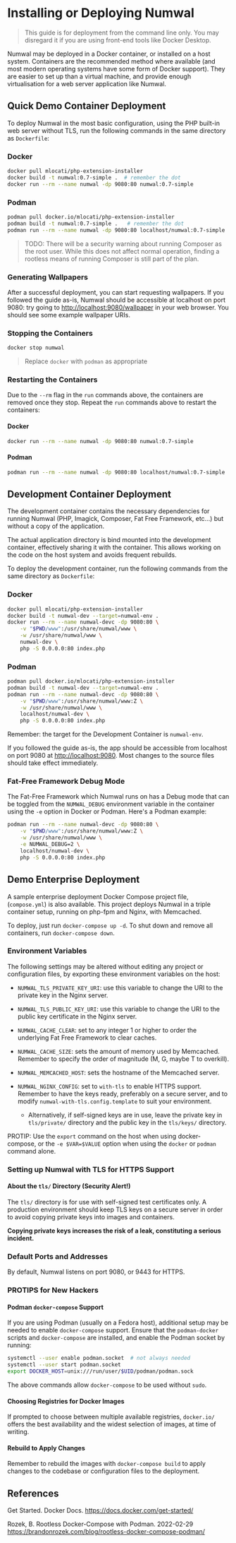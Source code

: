 # Installing or Deploying Numwal

> This guide is for deployment from the command line only. You may
> disregard it if you are using front-end tools like Docker Desktop.

Numwal may be deployed in a Docker container, or installed on a host
system. Containers are the recommended method where available (and
most modern operating systems have some form of Docker support).
They are easier to set up than a virtual machine, and provide enough
virtualisation for a web server application like Numwal.

## Quick Demo Container Deployment

To deploy Numwal in the most basic configuration, using the PHP
built-in web server without TLS, run the following commands in the
same directory as `Dockerfile`:

### Docker

```sh
docker pull mlocati/php-extension-installer
docker build -t numwal:0.7-simple .  # remember the dot
docker run --rm --name numwal -dp 9080:80 numwal:0.7-simple
```

### Podman

```sh
podman pull docker.io/mlocati/php-extension-installer
podman build -t numwal:0.7-simple .   # remember the dot
podman run --rm --name numwal -dp 9080:80 localhost/numwal:0.7-simple
```

> TODO: There will be a security warning about running Composer as
> the root user. While this does not affect normal operation, finding
> a rootless means of running Composer is still part of the plan.

### Generating Wallpapers

After a successful deployment, you can start requesting wallpapers.
If you followed the guide as-is, Numwal should be accessible at
localhost on port 9080: try going to <http://localhost:9080/wallpaper>
in your web browser. You should see some example wallpaper URIs.

### Stopping the Containers

```sh
docker stop numwal
```
> Replace `docker` with `podman` as appropriate

### Restarting the Containers

Due to the `--rm` flag in the `run` commands above, the containers are
removed once they stop. Repeat the `run` commands above to restart the
containers:

#### Docker
```sh
docker run --rm --name numwal -dp 9080:80 numwal:0.7-simple
```

#### Podman
```sh
podman run --rm --name numwal -dp 9080:80 localhost/numwal:0.7-simple
```

## Development Container Deployment

The development container contains the necessary dependencies for
running Numwal (PHP, Imagick, Composer, Fat Free Framework, etc...)
but without a copy of the application.

The actual application directory is bind mounted into the development
container, effectively sharing it with the container. This allows
working on the code on the host system and avoids frequent rebuilds.

To deploy the development container, run the following commands from
the same directory as `Dockerfile`:

### Docker

```sh
docker pull mlocati/php-extension-installer
docker build -t numwal-dev --target=numwal-env .
docker run --rm --name numwal-devc -dp 9080:80 \
    -v "$PWD/www":/usr/share/numwal/www \
    -w /usr/share/numwal/www \
    numwal-dev \
    php -S 0.0.0.0:80 index.php
```

### Podman

```sh
podman pull docker.io/mlocati/php-extension-installer
podman build -t numwal-dev --target=numwal-env .
podman run --rm --name numwal-devc -dp 9080:80 \
    -v "$PWD/www":/usr/share/numwal/www:Z \
    -w /usr/share/numwal/www \
    localhost/numwal-dev \
    php -S 0.0.0.0:80 index.php
```

Remember: the target for the Development Container is `numwal-env`.

If you followed the guide as-is, the app should be accessible from
localhost on port 9080 at <http://localhost:9080>. Most changes to the
source files should take effect immediately.

### Fat-Free Framework Debug Mode

The Fat-Free Framework which Numwal runs on has a Debug mode that can
be toggled from the `NUMWAL_DEBUG` environment variable in the
container using the `-e` option in Docker or Podman. Here's a Podman
example:

```sh
podman run --rm --name numwal-devc -dp 9080:80 \
    -v "$PWD/www":/usr/share/numwal/www:Z \
    -w /usr/share/numwal/www \
    -e NUMWAL_DEBUG=2 \
    localhost/numwal-dev \
    php -S 0.0.0.0:80 index.php
```

## Demo Enterprise Deployment

A sample enterprise deployment Docker Compose project file,
(`compose.yml`) is also available. This project deploys Numwal in a
triple container setup, running on php-fpm and Nginx, with Memcached.

To deploy, just run `docker-compose up -d`. To shut down and remove
all containers, run `docker-compose down`.

### Environment Variables

The following settings may be altered without editing any project or
configuration files, by exporting these environment variables on
the host:

* `NUMWAL_TLS_PRIVATE_KEY_URI`: use this variable to change the URI
  to the private key in the Nginx server.

* `NUMWAL_TLS_PUBLIC_KEY_URI`: use this variable to change the URI
  to the public key certificate in the Nginx server.

* `NUMWAL_CACHE_CLEAR`: set to any integer 1 or higher to order the
  underlying Fat Free Framework to clear caches.

* `NUMWAL_CACHE_SIZE`: sets the amount of memory used by Memcached.
  Remember to specify the order of magnitude (M, G, maybe T to
  overkill).

* `NUMWAL_MEMCACHED_HOST`: sets the hostname of the Memcached server.

* `NUMWAL_NGINX_CONFIG`: set to `with-tls` to enable HTTPS support.
  Remember to have the keys ready, preferably on a secure server,
  and to modify `numwal-with-tls.config.template` to suit your
  environment.

  * Alternatively, if self-signed keys are in use, leave the
    private key in `tls/private/` directory and the public key in
    the `tls/keys/` directory.

PROTIP: Use the `export` command on the host when using docker-compose,
or the `-e $VAR=$VALUE` option when using the `docker` or `podman`
command alone.

### Setting up Numwal with TLS for HTTPS Support

#### About the `tls/` Directory (Security Alert!)

The `tls/` directory is for use with self-signed test certificates
only. A production environment should keep TLS keys on a secure
server in order to avoid copying private keys into images and
containers.

**Copying private keys increases the risk of a leak, constituting a
serious incident.**

### Default Ports and Addresses

By default, Numwal listens on port 9080, or 9443 for HTTPS.

### PROTIPS for New Hackers

#### Podman `docker-compose` Support

If you are using Podman (usually on a Fedora host), additional setup
may be needed to enable `docker-compose` support. Ensure that the
`podman-docker` scripts and `docker-compose` are installed, and
enable the Podman socket by running:

```sh
systemctl --user enable podman.socket  # not always needed
systemctl --user start podman.socket
export DOCKER_HOST=unix:///run/user/$UID/podman/podman.sock
```

The above commands allow `docker-compose` to be used without `sudo`.

#### Choosing Registries for Docker Images

If prompted to choose between multiple available registries,
`docker.io/` offers the best availability and the widest selection of
images, at time of writing.

#### Rebuild to Apply Changes

Remember to rebuild the images with `docker-compose build` to apply
changes to the codebase or configuration files to the deployment.

## References
Get Started. Docker Docs. <https://docs.docker.com/get-started/>

Rozek, B. Rootless Docker-Compose with Podman. 2022-02-29 <https://brandonrozek.com/blog/rootless-docker-compose-podman/>
